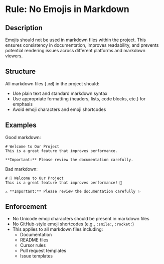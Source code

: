 # Rule: No Emojis in Markdown

## Description

Emojis should not be used in markdown files within the project. This ensures consistency in documentation, improves readability, and prevents potential rendering issues across different platforms and markdown viewers.

## Structure

All markdown files (`.md`) in the project should:

- Use plain text and standard markdown syntax
- Use appropriate formatting (headers, lists, code blocks, etc.) for emphasis
- Avoid emoji characters and emoji shortcodes

## Examples

Good markdown:

```text
# Welcome to Our Project
This is a great feature that improves performance.

**Important:** Please review the documentation carefully.
```

Bad markdown:

```text
# 👋 Welcome to Our Project
This is a great feature that improves performance! 🚀

⚠️ **Important:** Please review the documentation carefully ✨
```

## Enforcement

- No Unicode emoji characters should be present in markdown files
- No GitHub-style emoji shortcodes (e.g., `:smile:`, `:rocket:`)
- This applies to all markdown files including:
  - Documentation
  - README files
  - Cursor rules
  - Pull request templates
  - Issue templates

